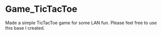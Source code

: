 # Game_TicTacToe
Made a simple TicTacToe game for some LAN fun. Please feel free to use this base I created.

